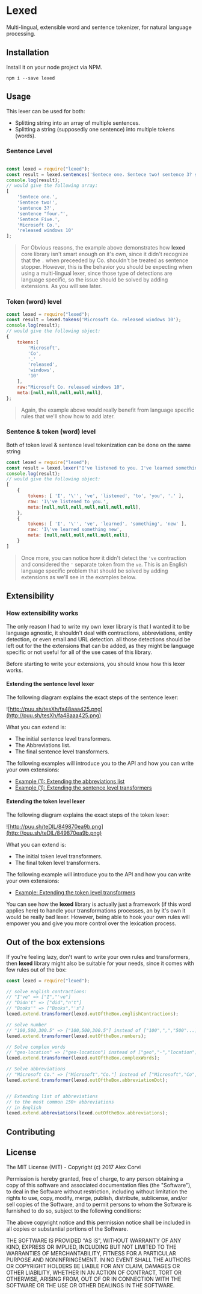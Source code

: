 # Lexed
Multi-lingual, extensible word and sentence tokenizer, for natural language processing.

## Installation

Install it on your node project via NPM.

```
npm i --save lexed
```

## Usage

This lexer can be used for both:

* Splitting string into an array of multiple sentences.
* Splitting a string (supposedly one sentence) into multiple tokens (words).

### Sentence Level

```javascript

const lexed = require("lexed");
const result = lexed.sentences('Sentece one. Sentece two! sentence 3? sentence "four." Sentece Five. Microsoft Co. released windows 10');
console.log(result);
// would give the following array:
[
	'Sentece one.',
	'Sentece two!',
	'sentence 3?',
	'sentence "four."',
	'Sentece Five.',
	'Microsoft Co.',
	'released windows 10'
];
```

> For Obvious reasons, the example above demonstrates how **lexed** core library isn't smart enough on it's own, since it didn't recognize that the `.` when preceeded by Co. shouldn't be treated as sentence stopper.
> However, this is the behavior you should be expecting when using a multi-lingual lexer, since those type of detections are language specific, so the issue should be solved by adding extensions. As you will see later.

### Token (word) level

```javascript
const lexed = require("lexed");
const result = lexed.tokens('Microsoft Co. released windows 10');
console.log(result);
// would give the following object:
{
	tokens:[
		'Microsoft',
		'Co',
		'.'
		'released',
		'windows',
		'10'
	],
	raw:"Microsoft Co. released windows 10",
	meta:[null,null,null,null,null],
};
```
> Again, the example above would really benefit from language specific rules that we'll show how to add later.

### Sentence & token (word) level

Both of token level & sentence level tokenization can be done on the same string

```javascript
const lexed = require("lexed");
const result = lexed.lexer("I've listened to you. I've learned something new");
console.log(result);
// would give the following object:
[
	{
		tokens: [ 'I', '\'', 've', 'listened', 'to', 'you', '.' ],
    	raw: 'I\'ve listened to you.',
    	meta:[null,null,null,null,null,null,null],
    },
	{
    	tokens: [ 'I', '\'', 've', 'learned', 'something', 'new' ],
    	raw: 'I\'ve learned something new',
    	meta: [null,null,null,null,null,null],
    }
]
```

> Once more, you can notice how it didn't detect the `'ve` contraction and considered the `'` separate token from the `ve`. This is an English language specific problem that should be solved by adding extensions as we'll see in the examples below.

## Extensibility

### How extensibility works

The only reason I had to write my own lexer library is that I wanted it to be language agnostic, it shouldn't deal with contractions, abbreviations, entity detection, or even email and URL detection. all those detections should be left out for the the extensions that can be added, as they might be language specific or not useful for all of the use cases of this library.

Before starting to write your extensions, you should know how this lexer works.



#### Extending the sentence level lexer

The following diagram explains the exact steps of the sentence lexer:

![http://puu.sh/tesXh/fa48aaa425.png](http://puu.sh/tesXh/fa48aaa425.png)

What you can extend is:

* The initial sentence level transformers.
* The Abbreviations list.
* The final sentence level transformers.


The following examples will introduce you to the API and how you can write your own extensions:

- [Example (1): Extending the abbreviations list](https://github.com/alexcorvi/lexed/blob/master/test/extending.abbreviations.js)
- [Example (1): Extending the sentence level transformers](https://github.com/alexcorvi/lexed/blob/master/test/extending.sentence.transformers.js)


#### Extending the token level lexer
The following diagram explains the exact steps of the token lexer:

![http://puu.sh/teDlL/849870ea9b.png](http://puu.sh/teDlL/849870ea9b.png)

What you can extend is:

* The initial token level transformers.
* The final token level transformers. 

The following example will introduce you to the API and how you can write your own extensions:

- [Example: Extending the token level transformers](https://github.com/alexcorvi/lexed/blob/master/test/extending.token.transformers.js)


You can see how the **lexed** library is actually just a framework (if this word applies here) to handle your transformations processes, an by it's own it would be really bad lexer. However, being able to hook your own rules will empower you and give you more control over the lexication process.

## Out of the box extensions

If you're feeling lazy, don't want to write your own rules and transformers, then **lexed** library might also be suitable for your needs, since it comes with few rules out of the box:

```javascript
const lexed = require("lexed");

// solve english contractions:
// "I've" => ["I","'ve"]
// "Didn't" => ["did","n't"]
// "Books'" => ["Books","'s"]
lexed.extend.transformer(lexed.outOftheBox.englishContractions);

// solve number
// "100,500,300.5" => ["100,500,300.5"] instead of ["100",",","500"...]
lexed.extend.transformer(lexed.outOftheBox.numbers);

// Solve complex words
// "geo-location" => ["geo-location"] instead of ["geo","-","location"]
lexed.extend.transformer(lexed.outOftheBox.complexWords);

// Solve abbreviations
// "Microsoft Co." => ["Microsoft","Co."] instead of ["Microsoft","Co","."]
lexed.extend.transformer(lexed.outOftheBox.abbreviationDot);


// Extending list of abbreviations
// to the most common 150+ abbreviations
// in English
lexed.extend.abbreviations(lexed.outOftheBox.abbreviations);
```
## Contributing


## License
The MIT License (MIT) - Copyright (c) 2017 Alex Corvi

Permission is hereby granted, free of charge, to any person obtaining a copy
of this software and associated documentation files (the "Software"), to deal
in the Software without restriction, including without limitation the rights
to use, copy, modify, merge, publish, distribute, sublicense, and/or sell
copies of the Software, and to permit persons to whom the Software is
furnished to do so, subject to the following conditions:

The above copyright notice and this permission notice shall be included in all
copies or substantial portions of the Software.

THE SOFTWARE IS PROVIDED "AS IS", WITHOUT WARRANTY OF ANY KIND, EXPRESS OR
IMPLIED, INCLUDING BUT NOT LIMITED TO THE WARRANTIES OF MERCHANTABILITY,
FITNESS FOR A PARTICULAR PURPOSE AND NONINFRINGEMENT. IN NO EVENT SHALL THE
AUTHORS OR COPYRIGHT HOLDERS BE LIABLE FOR ANY CLAIM, DAMAGES OR OTHER
LIABILITY, WHETHER IN AN ACTION OF CONTRACT, TORT OR OTHERWISE, ARISING FROM,
OUT OF OR IN CONNECTION WITH THE SOFTWARE OR THE USE OR OTHER DEALINGS IN THE
SOFTWARE.